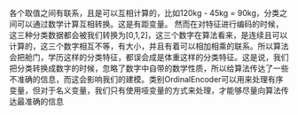 各个取值之间有联系，且是可以互相计算的，比如120kg - 45kg = 90kg，分类之间可以通过数学计算互相转换。这是有距变量。
然而在对特征进行编码的时候，这三种分类数据都会被我们转换为[0,1,2]，这三个数字在算法看来，是连续且可以计算的，这三个数字相互不等，有大小，并且有着可以相加相乘的联系。所以算法会把舱门，学历这样的分类特征，都误会成是体重这样的分类特征。这是说，我们把分类转换成数字的时候，忽略了数字中自带的数学性质，所以给算法传达了一些不准确的信息，而这会影响我们的建模。类别OrdinalEncoder可以用来处理有序变量，但对于名义变量，我们只有使用哑变量的方式来处理，才能够尽量向算法传达最准确的信息